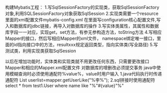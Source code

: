 构建Mybatis工程：
1.写SqlSessionFactory的实现类，获取SqlSessionFactory对象,利用SQLSessionFactory对象获取SqlSession
2.实现类需要一个resource里面的xml配置文件mybatis-config.xml
  在里面写configuration核心配置文件,写入和数据库的jdbc链接，再导入对数据库的操作
3.写实体类属性，其属性和数据库字段一一对应，实现get，set方法，有参无参构造方法，toString方法
4.写相应Mapper的接口，然后写相应Mapper的xml文件，
  namespace绑定唯一接口，里面的id指向接口中的方法，resultxxx规定返回类型，指向实体类(写全路径)
5.写测试类，利用实现类获取SqlSession

以后在增加功能时，实体类和实现类就不用更改任何东西，只需要更改接口Mapper和相应的Mapper.xml配置文件
对数据库的增删改必须提交事务
java中使用模糊查询时必须使用通配符%value%，value时用户输入
1.java代码执行时传递通配符
  List<User> userlist=mapper.getUserLike("%李%");
2.sql拼接时使用通配符
  select * from test1.User where name like "%"#{value}"%"











